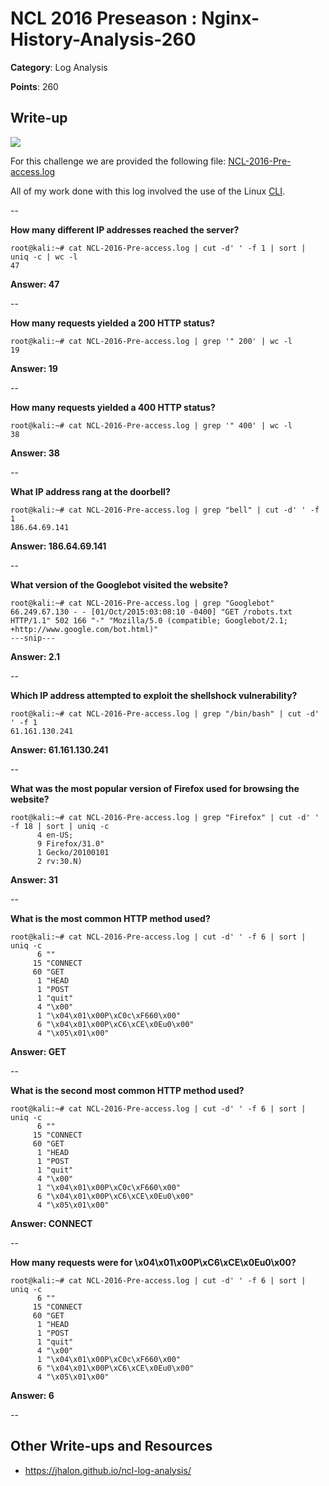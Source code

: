 # NCL 2016 Preseason : Nginx-History-Analysis-260

__Category__: Log Analysis

__Points__: 260

## Write-up

<a href="https://jhalon.github.io/images/ncl9.png"><img src="https://jhalon.github.io/images/ncl9.png"></a>

For this challenge we are provided the following file: [NCL-2016-Pre-access.log](https://jhalon.github.io/download/NCL-2016-Pre-access.log)

All of my work done with this log involved the use of the Linux [CLI](https://en.wikipedia.org/wiki/Command-line_interface).

--

__How many different IP addresses reached the server?__

```console
root@kali:~# cat NCL-2016-Pre-access.log | cut -d' ' -f 1 | sort | uniq -c | wc -l
47
```

__Answer: 47__

--

__How many requests yielded a 200 HTTP status?__

```console
root@kali:~# cat NCL-2016-Pre-access.log | grep '" 200' | wc -l
19
```

__Answer: 19__

--

__How many requests yielded a 400 HTTP status?__

```console
root@kali:~# cat NCL-2016-Pre-access.log | grep '" 400' | wc -l
38
```

__Answer: 38__

--

__What IP address rang at the doorbell?__

```console
root@kali:~# cat NCL-2016-Pre-access.log | grep "bell" | cut -d' ' -f 1
186.64.69.141
```

__Answer: 186.64.69.141__

--

__What version of the Googlebot visited the website?__

```console
root@kali:~# cat NCL-2016-Pre-access.log | grep "Googlebot"
66.249.67.130 - - [01/Oct/2015:03:08:10 -0400] "GET /robots.txt HTTP/1.1" 502 166 "-" "Mozilla/5.0 (compatible; Googlebot/2.1; +http://www.google.com/bot.html)"
---snip---
```

__Answer: 2.1__

--

__Which IP address attempted to exploit the shellshock vulnerability?__

```console
root@kali:~# cat NCL-2016-Pre-access.log | grep "/bin/bash" | cut -d' ' -f 1
61.161.130.241
```

__Answer: 61.161.130.241__

--

__What was the most popular version of Firefox used for browsing the website?__

```console
root@kali:~# cat NCL-2016-Pre-access.log | grep "Firefox" | cut -d' ' -f 18 | sort | uniq -c 
      4 en-US;
      9 Firefox/31.0"
      1 Gecko/20100101
      2 rv:30.N)
```

__Answer: 31__

--

__What is the most common HTTP method used?__

```console
root@kali:~# cat NCL-2016-Pre-access.log | cut -d' ' -f 6 | sort | uniq -c
      6 ""
     15 "CONNECT
     60 "GET
      1 "HEAD
      1 "POST
      1 "quit"
      4 "\x00"
      1 "\x04\x01\x00P\xC0c\xF660\x00"
      6 "\x04\x01\x00P\xC6\xCE\x0Eu0\x00"
      4 "\x05\x01\x00"
```

__Answer: GET__

--

__What is the second most common HTTP method used?__

```console
root@kali:~# cat NCL-2016-Pre-access.log | cut -d' ' -f 6 | sort | uniq -c
      6 ""
     15 "CONNECT
     60 "GET
      1 "HEAD
      1 "POST
      1 "quit"
      4 "\x00"
      1 "\x04\x01\x00P\xC0c\xF660\x00"
      6 "\x04\x01\x00P\xC6\xCE\x0Eu0\x00"
      4 "\x05\x01\x00"
```

__Answer: CONNECT__

--

__How many requests were for \x04\x01\x00P\xC6\xCE\x0Eu0\x00?__

```console
root@kali:~# cat NCL-2016-Pre-access.log | cut -d' ' -f 6 | sort | uniq -c
      6 ""
     15 "CONNECT
     60 "GET
      1 "HEAD
      1 "POST
      1 "quit"
      4 "\x00"
      1 "\x04\x01\x00P\xC0c\xF660\x00"
      6 "\x04\x01\x00P\xC6\xCE\x0Eu0\x00"
      4 "\x05\x01\x00"
```

__Answer: 6__

--

## Other Write-ups and Resources

* https://jhalon.github.io/ncl-log-analysis/
